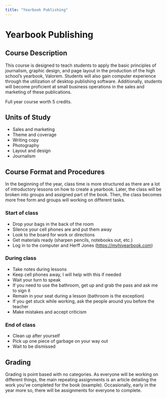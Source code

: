```yaml
---
title: "Yearbook Publishing"
---
```


# Yearbook Publishing

## Course Description

This course is designed to teach students to apply the basic principles of journalism, graphic design, and page layout in the production of the high school’s yearbook, Valorem. Students will also gain computer experience through the utilization of desktop publishing software. Additionally, students will become proficient at small business operations in the sales and marketing of these publications.

Full year course worth 5 credits.

## Units of Study

- Sales and marketing
- Theme and coverage
- Writing copy
- Photography
- Layout and design
- Journalism

## Course Format and Procedures

In the beginning of the year, class time is more structured as there are a lot of introductory lessons on how to create a yearbook. Later, the class will be broken into groups and assigned part of the book. Then, the class becomes more free form and groups will working on different tasks.

### Start of class

- Drop your bags in the back of the room
- Silence your cell phones are and put them away
- Look to the board for work or directions
- Get materials ready (sharpen pencils, notebooks out, etc.)
- Log in to the computer and Herff Jones (https://myhjyearbook.com)

### During class

- Take notes during lessons
- Keep cell phones away, I will help with this if needed
- Wait your turn to speak
- If you need to use the bathroom, get up and grab the pass and ask me to sign it
- Remain in your seat during a lesson (bathroom is the exception)
- If you get stuck while working, ask the people around you before the teacher
- Make mistakes and accept criticism

### End of class

- Clean up after yourself
- Pick up one piece of garbage on your way out
- Wait to be dismissed

## Grading

Grading is point based with no categories. As everyone will be working on different things, the main repeating assignments is an article detailing the work you’ve completed for the book (example). Occasionally, early in the year more so, there will be assignments for everyone to complete.